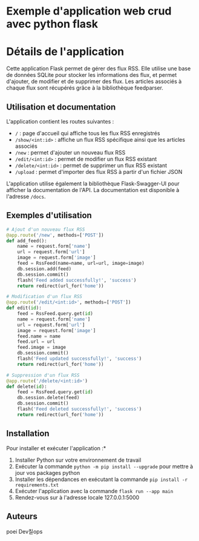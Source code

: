 # Exemple d'application web crud avec python flask

# Détails de l'application
Cette application Flask permet de gérer des flux RSS. Elle utilise une base de données SQLite pour stocker les informations des flux, et permet d'ajouter, de modifier et de supprimer des flux. Les articles associés à chaque flux sont récupérés grâce à la bibliothèque feedparser.


## Utilisation et documentation

L'application contient les routes suivantes :

- `/` : page d'accueil qui affiche tous les flux RSS enregistrés
- `/show/<int:id>` : affiche un flux RSS spécifique ainsi que les articles associés
- `/new` : permet d'ajouter un nouveau flux RSS
- `/edit/<int:id>` : permet de modifier un flux RSS existant
- `/delete/<int:id>` : permet de supprimer un flux RSS existant
- `/upload` : permet d'importer des flux RSS à partir d'un fichier JSON

L'application utilise également la bibliothèque Flask-Swagger-UI pour afficher la documentation de l'API. La documentation est disponible à l'adresse `/docs`.

## Exemples d'utilisation

```python
# Ajout d'un nouveau flux RSS
@app.route('/new', methods=['POST'])
def add_feed():
    name = request.form['name']
    url = request.form['url']
    image = request.form['image']
    feed = RssFeed(name=name, url=url, image=image)
    db.session.add(feed)
    db.session.commit()
    flash('Feed added successfully!', 'success')
    return redirect(url_for('home'))

# Modification d'un flux RSS
@app.route('/edit/<int:id>', methods=['POST'])
def edit(id):
    feed = RssFeed.query.get(id)
    name = request.form['name']
    url = request.form['url']
    image = request.form['image']
    feed.name = name
    feed.url = url
    feed.image = image
    db.session.commit()
    flash('Feed updated successfully!', 'success')    
    return redirect(url_for('home'))

# Suppression d'un flux RSS
@app.route('/delete/<int:id>')
def delete(id):
    feed = RssFeed.query.get(id)
    db.session.delete(feed)
    db.session.commit()
    flash('Feed deleted successfully!', 'success')
    return redirect(url_for('home'))
```

## Installation

Pour installer et exécuter l'application :*
1. Installer Python sur votre environnement de travail
2. Exécuter la commande `python -m pip install --upgrade` pour mettre à jour vos packages python
3. Installer les dépendances en exécutant la commande `pip install -r requirements.txt`
4. Exécuter l'application avec la commande `flask run --app main`
5. Rendez-vous sur à l'adresse locale 127.0.0.1:5000

## Auteurs
poei Dev칠ops
